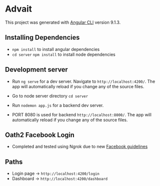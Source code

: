 # Advait

This project was generated with [Angular CLI](https://github.com/angular/angular-cli) version 9.1.3.

## Installing Dependencies 

- `npm install` to install angular dependencies 
- `cd server` `npm install` to install node dependencies 

## Development server

- Run `ng serve` for a dev server. Navigate to `http://localhost:4200/`. The app will automatically reload if you change any of the source files.

- Go to node server directory `cd server` 
- Run `nodemon app.js` for a backend dev server.
- PORT 8080 is used for backend `http://localhost:8000/`. The app will automatically reload if you change any of the source files.

## Oath2 Facebook Login
- Completed and tested using Ngrok due to new [Facebook guidelines](https://developers.facebook.com/blog/post/2018/06/08/enforce-https-facebook-login/)

## Paths
- Login page -> `http://localhost:4200/login`
- Dashboard -> `http://localhost:4200/dashboard`
